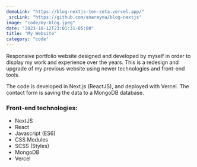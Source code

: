 ```yaml
---
demoLink: "https://blog-nextjs-ten-zeta.vercel.app/"
_srcLink: "https://github.com/anareyna/blog-nextjs"
image: "code/my-blog.jpeg"
date: "2023-10-12T23:01:31-05:00"
title: "My Website"
category: "code"
---
```


Responsive portfolio website designed and developed by myself in order to display my work and experience over the years. This is a redesign and upgrade of my previous website using newer technologies and front-end tools.

The code is developed in Next.js (ReactJS), and deployed with Vercel. The contact form is saving the data to a MongoDB database.

### Front-end technologies:

-   NextJS
-   React
-   Javascript (ES6)
-   CSS Modules
-   SCSS (Styles)
-   MongoDB
-   Vercel

